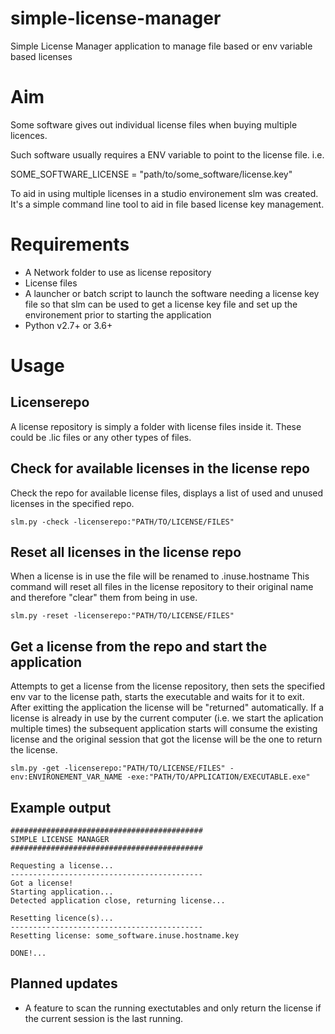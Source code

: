 # simple-license-manager
 Simple License Manager application to manage file based or env variable based licenses

# Aim
Some software gives out individual license files when buying multiple licences.

Such software usually requires a ENV variable to point to the license file.
i.e.

SOME_SOFTWARE_LICENSE = "path/to/some_software/license.key"

To aid in using multiple licenses in a studio environement slm was created.
It's a simple command line tool to aid in file based license key management.

# Requirements
- A Network folder to use as license repository
- License files
- A launcher or batch script to launch the software needing a license key file so that slm can be used to get a license key file and set up the environement prior to starting the application
- Python v2.7+ or 3.6+

# Usage

## Licenserepo
A license repository is simply a folder with license files inside it.
These could be .lic files or any other types of files.

## Check for available licenses in the license repo
Check the repo for available license files, displays a list of used and unused licenses in the specified repo.

    slm.py -check -licenserepo:"PATH/TO/LICENSE/FILES"

## Reset all licenses in the license repo
When a license is in use the file will be renamed to .inuse.hostname
This command will reset all files in the license repository to their original name and therefore "clear" them from being in use.

    slm.py -reset -licenserepo:"PATH/TO/LICENSE/FILES"

## Get a license from the repo and start the application
Attempts to get a license from the license repository, then sets the specified env var to the license path, starts the executable and waits for it to exit.
After exitting the application the license will be "returned" automatically.
If a license is already in use by the current computer (i.e. we start the aplication multiple times) the subsequent application starts will consume the existing license and the original session that got the license will be the one to return the license.

    slm.py -get -licenserepo:"PATH/TO/LICENSE/FILES" -env:ENVIRONEMENT_VAR_NAME -exe:"PATH/TO/APPLICATION/EXECUTABLE.exe"


## Example output

    ###########################################
    SIMPLE LICENSE MANAGER
    ###########################################

    Requesting a license...
    -------------------------------------------
    Got a license!
    Starting application...
    Detected application close, returning license...

    Resetting licence(s)...
    -------------------------------------------
    Resetting license: some_software.inuse.hostname.key

    DONE!...


## Planned updates
- A feature to scan the running exectutables and only return the license if the current session is the last running.